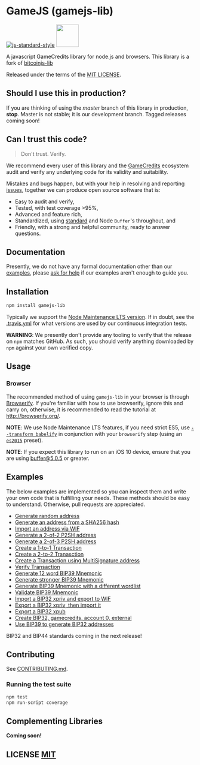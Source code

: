 # GameJS (gamejs-lib)

[![js-standard-style](https://cdn.rawgit.com/feross/standard/master/badge.svg)](https://github.com/feross/standard)
<a href="https://gamecredits.org/" target="_blank">
<img src="https://s2.coinmarketcap.com/static/img/coins/200x200/576.png" width="60">
</a>

A javascript GameCredits library for node.js and browsers. This library is a fork of [bitcoinjs-lib](https://github.com/bitcoinjs/bitcoinjs-lib)

Released under the terms of the [MIT LICENSE](LICENSE).

## Should I use this in production?
If you are thinking of using the *master* branch of this library in production, **stop**.
Master is not stable; it is our development branch. Tagged releases coming soon!

## Can I trust this code?
> Don't trust. Verify.

We recommend every user of this library and the [GameCredits](https://github.com/gamecredits-project) ecosystem audit and verify any underlying code for its validity and suitability.

Mistakes and bugs happen, but with your help in resolving and reporting [issues](https://github.com/gamecredits-project/gamejs-lib/issues), together we can produce open source software that is:

- Easy to audit and verify,
- Tested, with test coverage >95%,
- Advanced and feature rich,
- Standardized, using [standard](http://github.com/standard/standard) and Node `Buffer`'s throughout, and
- Friendly, with a strong and helpful community, ready to answer questions.

## Documentation
Presently,  we do not have any formal documentation other than our [examples](#examples), please [ask for help](https://github.com/gamecredits-project/gamejs-lib/issues/new) if our examples aren't enough to guide you.


## Installation
``` bash
npm install gamejs-lib
```

Typically we support the [Node Maintenance LTS version](https://github.com/nodejs/Release).
If in doubt, see the [.travis.yml](.travis.yml) for what versions are used by our continuous integration tests.

**WARNING**: We presently don't provide any tooling to verify that the release on `npm` matches GitHub.  As such, you should verify anything downloaded by `npm` against your own verified copy.


## Usage

### Browser
The recommended method of using `gamejs-lib` in your browser is through [Browserify](https://github.com/substack/node-browserify).
If you're familiar with how to use browserify, ignore this and carry on, otherwise, it is recommended to read the tutorial at http://browserify.org/.

**NOTE**: We use Node Maintenance LTS features, if you need strict ES5, use [`--transform babelify`](https://github.com/babel/babelify) in conjunction with your `browserify` step (using an [`es2015`](http://babeljs.io/docs/plugins/preset-es2015/) preset).

**NOTE**: If you expect this library to run on an iOS 10 device, ensure that you are using [buffer@5.0.5](https://github.com/feross/buffer/pull/155) or greater.

## Examples
The below examples are implemented so you can inspect them and write your own code that is fulfilling your needs. These methods should be easy to understand.
Otherwise, pull requests are appreciated.

- [Generate random address](https://github.com/gamecredits-project/gamejs-lib/blob/master/examples/index.js#L7)
- [Generate an address from a SHA256 hash](https://github.com/gamecredits-project/gamejs-lib/blob/master/examples/index.js#L19)
- [Import an address via WIF](https://github.com/gamecredits-project/gamejs-lib/blob/master/examples/index.js#L33)
- [Generate a 2-of-2 P2SH address](https://github.com/gamecredits-project/gamejs-lib/blob/master/examples/index.js#L45)
- [Generate a 2-of-3 P2SH address](https://github.com/gamecredits-project/gamejs-lib/blob/master/examples/index.js#L72)
- [Create a 1-to-1 Transaction](https://github.com/gamecredits-project/gamejs-lib/blob/master/examples/index.js#L100)
- [Create a 2-to-2 Tranasction](https://github.com/gamecredits-project/gamejs-lib/blob/master/examples/index.js#L125)
- [Create a Transaction using MultiSignature address](https://github.com/gamecredits-project/gamejs-lib/blob/master/examples/index.js#L159)
- [Verify Transaction](https://github.com/gamecredits-project/gamejs-lib/blob/master/examples/index.js#L198)
- [Generate 12 word BIP39 Mnemonic](https://github.com/gamecredits-project/gamejs-lib/blob/master/examples/index.js#L234)
- [Generate stronger BIP39 Mnemonic](https://github.com/gamecredits-project/gamejs-lib/blob/master/examples/index.js#L243)
- [Generate BIP39 Mnemonic with a different wordlist](https://github.com/gamecredits-project/gamejs-lib/blob/master/examples/index.js#L251)
- [Validate BIP39 Mnemonic](https://github.com/gamecredits-project/gamejs-lib/blob/master/examples/index.js#L259)
- [Import a BIP32 xpriv and export to WIF](https://github.com/gamecredits-project/gamejs-lib/blob/master/examples/index.js#L269)
- [Export a BIP32 xpriv, then import it](https://github.com/gamecredits-project/gamejs-lib/blob/master/examples/index.js#L280)
- [Export a BIP32 xpub](https://github.com/gamecredits-project/gamejs-lib/blob/master/examples/index.js#L295)
- [Create BIP32, gamecredits, account 0, external](https://github.com/gamecredits-project/gamejs-lib/blob/master/examples/index.js#L309)
- [Use BIP39 to generate BIP32 addresses](https://github.com/gamecredits-project/gamejs-lib/blob/master/examples/index.js#L330)


BIP32 and BIP44 standards coming in the next release!
## Contributing
See [CONTRIBUTING.md](CONTRIBUTING.md).


### Running the test suite

``` bash
npm test
npm run-script coverage
```

## Complementing Libraries
**Coming soon!**


## LICENSE [MIT](LICENSE)

